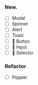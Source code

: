 ### New.

- [ ] Modal
- [ ] Spinner
- [ ] Alert
- [ ] Toast
- [ ] 🤔 Button
- [ ] 🤔 Input
- [ ] 🤔 Selector

### Refactor

- [ ] Popper
